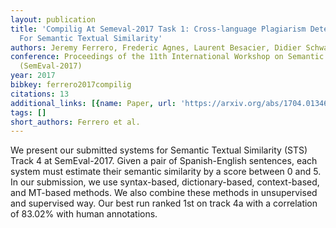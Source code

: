 ```yaml
---
layout: publication
title: 'Compilig At Semeval-2017 Task 1: Cross-language Plagiarism Detection Methods
  For Semantic Textual Similarity'
authors: Jeremy Ferrero, Frederic Agnes, Laurent Besacier, Didier Schwab
conference: Proceedings of the 11th International Workshop on Semantic Evaluation
  (SemEval-2017)
year: 2017
bibkey: ferrero2017compilig
citations: 13
additional_links: [{name: Paper, url: 'https://arxiv.org/abs/1704.01346'}]
tags: []
short_authors: Ferrero et al.
---
```

We present our submitted systems for Semantic Textual Similarity (STS) Track
4 at SemEval-2017. Given a pair of Spanish-English sentences, each system must
estimate their semantic similarity by a score between 0 and 5. In our
submission, we use syntax-based, dictionary-based, context-based, and MT-based
methods. We also combine these methods in unsupervised and supervised way. Our
best run ranked 1st on track 4a with a correlation of 83.02% with human
annotations.